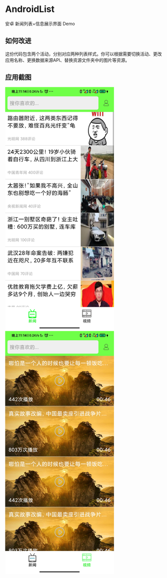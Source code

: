 # AndroidList
安卓 新闻列表+信息展示界面 Demo
## 如何改进
这份代码包含两个活动，分别对应两种列表样式。你可以根据需要切换活动、更改应用名称、更换数据来源API、替换资源文件夹中的图片等资源。
## 应用截图
<p float="left">
  <img src="/app/src/main/res/drawable/app_s1.jpg" width="350" />
  <img src="/app/src/main/res/drawable/app_s2.jpg" width="350" /> 
</p>
